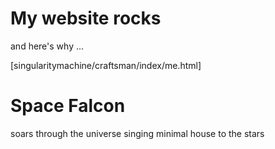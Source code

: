 # My website rocks

and here's why ...

[singularitymachine/craftsman/index/me.html]

# Space Falcon

soars through the universe singing minimal house to the stars

